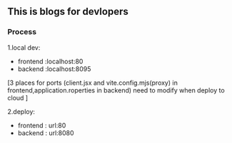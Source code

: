 ## This is blogs for devlopers
### Process
1.local dev:
- frontend :localhost:80
- backend  :localhost:8095

[3 places for ports (client.jsx and vite.config.mjs(proxy) in frontend,application.roperties in backend) need to modify when deploy to cloud ]

2.deploy:
- frontend : url:80
- backend  : url:8080 